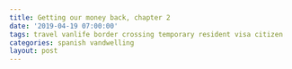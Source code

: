 ```yaml
---
title: Getting our money back, chapter 2
date: '2019-04-19 07:00:00'
tags: travel vanlife border crossing temporary resident visa citizen
categories: spanish vandwelling
layout: post
---
```


